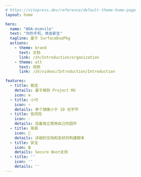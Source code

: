 ```yaml
---
# https://vitepress.dev/reference/default-theme-home-page
layout: home

hero:
  name: "WOA-msmnile"
  text: "你的手机，焕发新生"
  tagline: 基于 SurfaceDuoPkg
  actions:
    - theme: brand
      text: 文档
      link: /zh/Introduction/organization
    - theme: alt
      text: 视频
      link: /zh/videos/Introduction/Introduction

features:
  - title: 稳定
    details: 基于微软 Project MU
    icon: ⚙️
  - title: 小巧
    icon: ⚡
    details: 单个镜像小于 10 兆字节
  - title: 低风险
    icon: 💧
    details: 设备独立使用自己的固件
  - title: 简易
    icon: 📗
    details: 详细的文档和友好的构建脚本
  - title: 安全
    icon: 🔒
    details: Secure Boot支持
  - title: ''
    icon: ''
    details: ''
---
```


